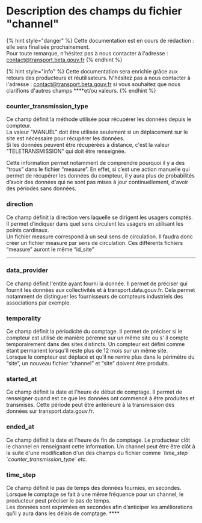 # Description des champs du fichier "channel"

{% hint style="danger" %}
Cette documentation est en cours de rédaction : elle sera finalisée prochainement.  
Pour toute remarque, n'hésitez pas à nous contacter à l'adresse : [contact@transport.beta.gouv.fr](mailto:contact@transport.beta.gouv.fr)
{% endhint %}

{% hint style="info" %}
Cette documentation sera enrichie grâce aux retours des producteurs et réutilisateurs. N'hésitez pas à nous contacter à l'adresse :  [contact@transport.beta.gouv.fr](mailto:contact@transport.beta.gouv.fr) si vous souhaitez que nous clarifions d'autres champs ****et/ou valeurs. 
{% endhint %}

### **counter\_transmission\_type** 

Ce champ définit la méthode utilisée pour récupérer les données depuis le compteur.   
La valeur "MANUEL" doit être utilisée seulement si un déplacement sur le site est nécessaire pour récupérer les données.   
Si les données peuvent être récupérées à distance, c'est la valeur "TELETRANSMISSION" qui doit être renseignée. 

Cette information permet notamment de comprendre pourquoi il y a des “trous” dans le fichier “measure”. En effet, si c’est une action manuelle qui permet de récupérer les données du compteur, il y aura plus de probabilités d’avoir des données qui ne sont pas mises à jour continuellement, d'avoir des périodes sans données. 

### **direction** 

Ce champ définit la direction vers laquelle se dirigent les usagers comptés. Il permet d’indiquer dans quel sens circulent les usagers en utilisant les points cardinaux.   
Un fichier measure correspond à un seul sens de circulation. Il faudra donc créer un fichier measure par sens de circulation. Ces différents fichiers “measure” auront le même “id\_site”  
 ****

### **data\_provider**

Ce champ définit l'entité ayant fourni la donnée. Il permet de préciser qui fournit les données aux collectivités et à transport.data.gouv.fr. Cela permet notamment de distinguer les fournisseurs de compteurs industriels des associations par exemple. 

### **temporality** 

Ce champ définit la périodicité du comptage. Il permet de préciser si le compteur est utilisé de manière pérenne sur un même site ou s' il compte temporairement dans des sites distincts. Un compteur est défini comme étant permanent lorsqu'il reste plus de 12 mois sur un même site.   
Lorsque le compteur est déplacé et qu’il ne rentre plus dans le périmètre du “site”, un nouveau fichier “channel” et “site” doivent être produits. 

### **started\_at** 

Ce champ définit la date et l'heure de début de comptage. Il permet de renseigner quand est ce que les données ont commencé à être produites et transmises. Cette période peut être antérieure à la transmission des données sur transport.data.gouv.fr. 

### ended\_at

Ce champ définit la date et l'heure de fin de comptage. Le producteur clôt le channel en renseignant cette information. Un channel peut être être clôt à la suite d'une modification d'un des champs du fichier comme _\`time\_step\` \`counter\_transmission\_type\` etc._   


### **time\_step** 

Ce champ définit le pas de temps des données fournies, en secondes.  
Lorsque le comptage se fait à une même fréquence pour un channel, le producteur peut préciser le pas de temps.  
Les données sont exprimées en secondes afin d’anticiper les améliorations qu’il y aura dans les délais de comptage. ****

